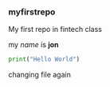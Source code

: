 ### myfirstrepo
My first repo in fintech class


my *name* is **jon**

```python
print("Hello World")
```

changing file again
